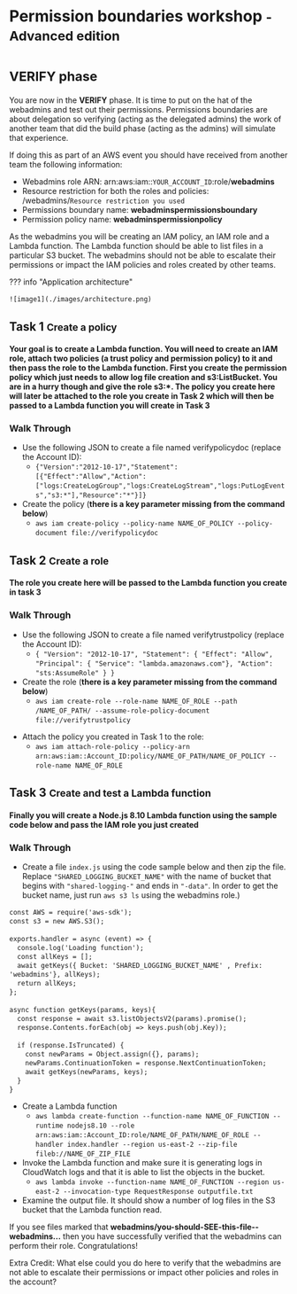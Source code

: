 # Permission boundaries workshop <small>- Advanced edition</small>
# <small>VERIFY phase</small>

You are now in the **VERIFY** phase. It is time to put on the hat of the webadmins and test out their permissions. Permissions boundaries are about delegation so verifying (acting as the delegated admins) the work of another team that did the build phase (acting as the admins) will simulate that experience.

If doing this as part of an AWS event you should have received from another team the following information:

* Webadmins role ARN:	arn:aws:iam::`YOUR_ACCOUNT_ID`:role/**webadmins**
* Resource restriction for both the roles and policies: /webadmins/`Resource restriction you used`
* Permissions boundary name: **webadminspermissionsboundary**
* Permission policy name: **webadminspermissionpolicy**

As the webadmins you will be creating an IAM policy, an IAM role and a Lambda function. The Lambda function should be able to list files in a particular S3 bucket. The webadmins should not be able to escalate their permissions or impact the IAM policies and roles created by other teams.

??? info "Application architecture"
	
	![image1](./images/architecture.png)

## Task 1 <small>Create a policy</small>
	
#### Your goal is to create a Lambda function. You will need to create an IAM role, attach two policies (a trust policy and permission policy) to it and then pass the role to the Lambda function. First you create the permission policy which just needs to allow log file creation and s3:ListBucket. You are in a hurry though and give the role s3:*. The policy you create here will later be attached to the role you create in Task 2 which will then be passed to a Lambda function you will create in Task 3

### Walk Through

* Use the following JSON to create a file named verifypolicydoc (replace the Account ID): 
	* `{"Version":"2012-10-17","Statement":[{"Effect":"Allow","Action":["logs:CreateLogGroup","logs:CreateLogStream","logs:PutLogEvents","s3:*"],"Resource":"*"}]}`
* Create the policy (**there is a key parameter missing from the command below**)
	* `aws iam create-policy --policy-name NAME_OF_POLICY --policy-document file://verifypolicydoc`
<!-- `aws iam create-policy --policy-name NAME_OF_POLICY --path /NAME_OF_PATH/ --policy-document file://verifypolicydoc` -->

## Task 2 <small>Create a role</small>

#### The role you create here will be passed to the Lambda function you create in task 3

### Walk Through

* Use the following JSON to create a file named verifytrustpolicy (replace the Account ID): 
	* `{ "Version": "2012-10-17", "Statement": { "Effect": "Allow", "Principal": { "Service": "lambda.amazonaws.com"}, "Action": "sts:AssumeRole" } }`
* Create the role (**there is a key parameter missing from the command below**)
	* `aws iam create-role --role-name NAME_OF_ROLE --path /NAME_OF_PATH/ --assume-role-policy-document file://verifytrustpolicy`
<!-- `aws iam create-role --role-name NAME_OF_ROLE --path /NAME_OF_PATH/ --assume-role-policy-document file://verifytrustpolicy --permissions-boundary arn:aws:iam::Account_ID:policy/webadminspermissionsboundary` -->
* Attach the policy you created in Task 1 to the role:
	* `aws iam attach-role-policy --policy-arn arn:aws:iam::Account_ID:policy/NAME_OF_PATH/NAME_OF_POLICY --role-name NAME_OF_ROLE`
		
## Task 3 <small>Create and test a Lambda function</small>

#### Finally you will create a **Node.js 8.10** Lambda function using the sample code below and pass the IAM role you just created

### Walk Through

* Create a file `index.js` using the code sample below and then zip the file. Replace `"SHARED_LOGGING_BUCKET_NAME"` with the name of bucket that begins with `"shared-logging-"` and ends in `"-data"`. In order to get the bucket name, just run `aws s3 ls` using the webadmins role.)

``` node
const AWS = require('aws-sdk');
const s3 = new AWS.S3();

exports.handler = async (event) => {
  console.log('Loading function');
  const allKeys = [];
  await getKeys({ Bucket: 'SHARED_LOGGING_BUCKET_NAME' , Prefix: 'webadmins'}, allKeys);
  return allKeys;
};

async function getKeys(params, keys){
  const response = await s3.listObjectsV2(params).promise();
  response.Contents.forEach(obj => keys.push(obj.Key));

  if (response.IsTruncated) {
    const newParams = Object.assign({}, params);
    newParams.ContinuationToken = response.NextContinuationToken;
    await getKeys(newParams, keys); 
  }
}
```
* Create a Lambda function
	* `aws lambda create-function --function-name NAME_OF_FUNCTION --runtime nodejs8.10 --role arn:aws:iam::Account_ID:role/NAME_OF_PATH/NAME_OF_ROLE --handler index.handler --region us-east-2 --zip-file fileb://NAME_OF_ZIP_FILE`
* Invoke the Lambda function and make sure it is generating logs in CloudWatch logs and that it is able to list the objects in the bucket.
	* `aws lambda invoke --function-name NAME_OF_FUNCTION --region us-east-2 --invocation-type RequestResponse outputfile.txt`
* Examine the output file. It should show a number of log files in the S3 bucket that the Lambda function read. 

If you see files marked that **webadmins/you-should-SEE-this-file--webadmins...** then you have successfully verified that the webadmins can perform their role. Congratulations!

Extra Credit: What else could you do here to verify that the webadmins are not able to escalate their permissions or impact other policies and roles in the account?
